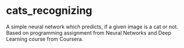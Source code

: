 # cats_recognizing
A simple neural network which predicts, if a given image is a cat or not.
Based on programming assignment from Neural Networks and Deep Learning course from Coursera.
